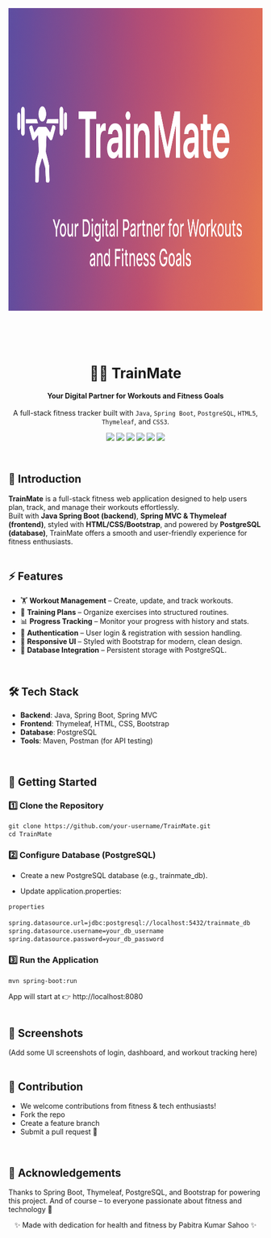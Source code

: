 <p align="center">
  <img src="trainmate.png" alt="TrainMate Logo" width="1200" height="600"/>
</p>
<br>
<br>
<br>

<h1 align="center">🏋️‍♂️ TrainMate</h1>
<p align="center">
  <b>Your Digital Partner for Workouts and Fitness Goals</b><br><br>
  A full-stack fitness tracker built with <code>Java</code>, <code>Spring Boot</code>, <code>PostgreSQL</code>, <code>HTML5</code>, <code>Thymeleaf</code>, and <code>CSS3</code>.
</p>

<p align="center">
  <img src="https://img.shields.io/badge/Java-ED8B00?style=for-the-badge&logo=openjdk&logoColor=white" />
  <img src="https://img.shields.io/badge/SpringBoot-6DB33F?style=for-the-badge&logo=springboot&logoColor=white" />
  <img src="https://img.shields.io/badge/PostgreSQL-316192?style=for-the-badge&logo=postgresql&logoColor=white" />
  <img src="https://img.shields.io/badge/HTML5-E34F26?style=for-the-badge&logo=html5&logoColor=white" />
  <img src="https://img.shields.io/badge/Thymeleaf-005F0F?style=for-the-badge&logo=thymeleaf&logoColor=white" />
  <img src="https://img.shields.io/badge/CSS3-1572B6?style=for-the-badge&logo=css3&logoColor=white" />
</p>
<br>

## 🌟 Introduction  
**TrainMate** is a full-stack fitness web application designed to help users plan, track, and manage their workouts effortlessly.  
Built with **Java Spring Boot (backend)**, **Spring MVC & Thymeleaf (frontend)**, styled with **HTML/CSS/Bootstrap**, and powered by **PostgreSQL (database)**, TrainMate offers a smooth and user-friendly experience for fitness enthusiasts.  
<br>

## ⚡ Features  
- 🏋️ **Workout Management** – Create, update, and track workouts.  
- 📅 **Training Plans** – Organize exercises into structured routines.  
- 📊 **Progress Tracking** – Monitor your progress with history and stats.  
- 🔐 **Authentication** – User login & registration with session handling.  
- 🎨 **Responsive UI** – Styled with Bootstrap for modern, clean design.  
- 💾 **Database Integration** – Persistent storage with PostgreSQL.  
<br>


## 🛠️ Tech Stack  
- **Backend**: Java, Spring Boot, Spring MVC  
- **Frontend**: Thymeleaf, HTML, CSS, Bootstrap  
- **Database**: PostgreSQL  
- **Tools**: Maven, Postman (for API testing)  
<br>


## 🚀 Getting Started  

### 1️⃣ Clone the Repository  
```
git clone https://github.com/your-username/TrainMate.git
cd TrainMate
```

### 2️⃣ Configure Database (PostgreSQL)
- Create a new PostgreSQL database (e.g., trainmate_db).

- Update application.properties:
```
properties

spring.datasource.url=jdbc:postgresql://localhost:5432/trainmate_db
spring.datasource.username=your_db_username
spring.datasource.password=your_db_password
```

### 3️⃣ Run the Application
```
mvn spring-boot:run
```
App will start at 👉 http://localhost:8080
<br><br>


## 📸 Screenshots
(Add some UI screenshots of login, dashboard, and workout tracking here)
<br><br>


## 🤝 Contribution
- We welcome contributions from fitness & tech enthusiasts!
- Fork the repo
- Create a feature branch
- Submit a pull request 🎉
<br>

## 🙌 Acknowledgements
Thanks to Spring Boot, Thymeleaf, PostgreSQL, and Bootstrap for powering this project.
And of course – to everyone passionate about fitness and technology 💪
<br>

<p align="center">✨ Made with dedication for health and fitness by Pabitra Kumar Sahoo ✨</p>
